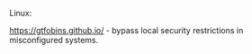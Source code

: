 
Linux: 

https://gtfobins.github.io/ - bypass local security restrictions in misconfigured systems.

